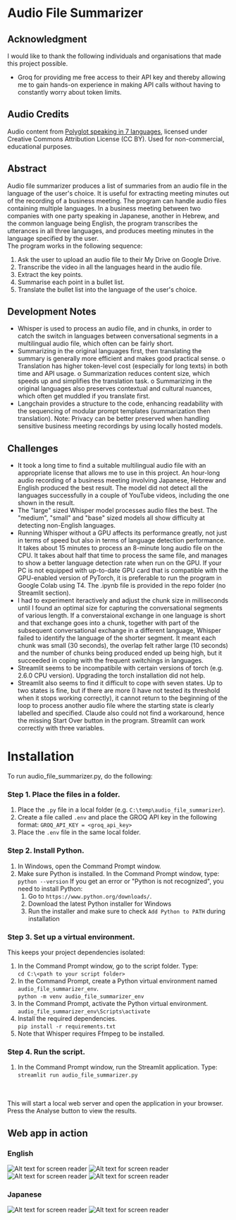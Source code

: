 # Audio File Summarizer

## Acknowledgment
I would like to thank the following individuals and organisations that made this project possible.
* Groq for providing me free access to their API key and thereby allowing me to gain hands-on experience in making API calls without having to constantly worry about token limits.

## Audio Credits
Audio content from [Polyglot speaking in 7 languages](https://www.youtube.com/watch?v=esaXXVD0PTc), licensed under Creative Commons Attribution License (CC BY). Used for non-commercial, educational purposes.

## Abstract
Audio file summarizer produces a list of summaries from an audio file in the language of the user's choice. It is useful for extracting meeting minutes out of the recording of a business meeting. The program can handle audio files containing multiple languages. In a business meeting between two companies with one party speaking in Japanese, another in Hebrew, and the common language being English, the program transcribes the utterances in all three languages, and produces meeting minutes in the language specified by the user.
<br>
The program works in the following sequence:
1. Ask the user to upload an audio file to their My Drive on Google Drive.
2. Transcribe the video in all the languages heard in the audio file.
3. Extract the key points.
4. Summarise each point in a bullet list.
5. Translate the bullet list into the language of the user's choice.

## Development Notes
* Whisper is used to process an audio file, and in chunks, in order to catch the switch in languages between conversational segments in a multilingual audio file, which often can be fairly short. 
* Summarizing in the original languages first, then translating the summary is generally more efficient and makes good practical sense.
o Translation has higher token-level cost (especially for long texts) in both time and API usage.
o Summarization reduces content size, which speeds up and simplifies the translation task.
o Summarizing in the original languages also preserves contextual and cultural nuances, which often get muddled if you translate first.
* Langchain provides a structure to the code, enhancing readability with the sequencing of modular prompt templates (summarization then translation). 
Note: Privacy can be better preserved when handling sensitive business meeting recordings by using locally hosted models.

## Challenges
* It took a long time to find a suitable multilingual audio file with an appropriate license that allows me to use in this project. An hour-long audio recording of a business meeting involving Japanese, Hebrew and English produced the best result. The model did not detect all the languages successfully in a couple of YouTube videos, including the one shown in the result.
* The "large" sized Whisper model processes audio files the best. The "medium", "small" and "base" sized models all show difficulty at detecting non-English languages.
* Running Whisper without a GPU affects its performance greatly, not just in terms of speed but also in terms of language detection performance. It takes about 15 minutes to process an 8-minute long audio file on the CPU. It takes about half that time to process the same file, and manages to show a better language detection rate when run on the GPU. If your PC is not equipped with up-to-date GPU card that is compatible with the GPU-enabled version of PyTorch, it is preferable to run the program in Google Colab using T4. The .ipynb file is provided in the repo folder (no Streamlit section).  
* I had to experiment iteractively and adjust the chunk size in milliseconds until I found an optimal size for capturing the conversational segments of various length. If a converstaional exchange in one language is short and that exchange goes into a chunk, together with part of the subsequent conversational exchange in a different language, Whisper failed to identify the language of the shorter segment. It meant each chunk was small (30 seconds), the overlap felt rather large (10 seconds) and the number of chunks being produced ended up being high, but it succeeded in coping with the frequent switchings in languages.
* Streamlit seems to be incompatibile with certain versions of torch (e.g. 2.6.0 CPU version). Upgrading the torch installation did not help. 
* Streamlit also seems to find it difficult to cope with seven states. Up to two states is fine, but if there are more (I have not tested its threshold when it stops working correctly), it cannot return to the beginning of the loop to process another audio file where the starting state is clearly labelled and specified. Claude also could not find a workaround, hence the missing Start Over button in the program. Streamlit can work correctly with three variables. 


# Installation
To run audio_file_summarizer.py, do the following:

### Step 1. Place the files in a folder. 
1. Place the `.py` file in a local folder (e.g. `C:\temp\audio_file_summarizer`).
2. Create a file called `.env` and place the GROQ API key in the following format:
	`GROQ_API_KEY = <groq_api_key>`
3. Place the `.env` file in the same local folder. 

### Step 2. Install Python. 
1. In Windows, open the Command Prompt window.
2. Make sure Python is installed. In the Command Prompt window, type:
	`python --version`
If you get an error or "Python is not recognized", you need to install Python:
	1. Go to `https://www.python.org/downloads/`.
	2. Download the latest Python installer for Windows
	3. Run the installer and make sure to check `Add Python to PATH` during installation

### Step 3. Set up a virtual environment. 
This keeps your project dependencies isolated:
1. In the Command Prompt window, go to the script folder. Type:<br>
	`cd C:\<path to your script folder>`
2. In the Command Prompt, create a Python virtual environment named `audio_file_summarizer_env`.<br>
	`python -m venv audio_file_summarizer_env`
3. In the Command Prompt, activate the Python virtual environment.<br>
	`audio_file_summarizer_env\Scripts\activate`
4. Install the required dependencies.<br>
  `pip install -r requirements.txt`
5. Note that Whisper requires Ffmpeg to be installed. 

### Step 4. Run the script. 
1. In the Command Prompt window, run the Streamlit application. Type:<br>
	`streamlit run audio_file_summarizer.py`
<br>
<br>
This will start a local web server and open the application in your browser. Press the Analyse button to view the results. 

## Web app in action
### English
![Alt text for screen reader](https://github.com/renabracha/audio_file_summarizer/blob/main/screenshot_en1.jpg?raw=true)
![Alt text for screen reader](https://github.com/renabracha/audio_file_summarizer/blob/main/screenshot_en2.jpg?raw=true)
![Alt text for screen reader](https://github.com/renabracha/audio_file_summarizer/blob/main/screenshot_en3.jpg?raw=true)
![Alt text for screen reader](https://github.com/renabracha/audio_file_summarizer/blob/main/screenshot_en4.jpg?raw=true)

### Japanese
![Alt text for screen reader](https://github.com/renabracha/audio_file_summarizer/blob/main/screenshot_ja3.jpg?raw=true)
![Alt text for screen reader](https://github.com/renabracha/audio_file_summarizer/blob/main/screenshot_ja4.jpg?raw=true)